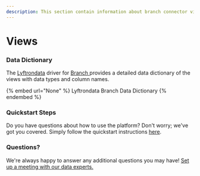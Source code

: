 ```yaml
---
description: This section contain information about branch connector views information
---
```


# Views

### Data Dictionary

The [Lyftrondata](https://www.lyftrondata.com/) driver for [Branch](None/)[ ](https://www.lyftrondata.com/integration/branch/)provides a detailed data dictionary of the views with data types and column names.

{% embed url="None" %}
Lyftrondata Branch Data Dictionary
{% endembed %}

### Quickstart Steps

Do you have questions about how to use the platform? Don't worry; we've got you covered. Simply follow the quickstart instructions [here](../README.md).

### Questions? <a href="#questions" id="questions"></a>

We're always happy to answer any additional questions you may have! [Set up a meeting with our data experts.](https://www.lyftrondata.com/book-a-meeting/)



